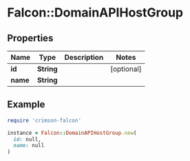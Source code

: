 # Falcon::DomainAPIHostGroup

## Properties

| Name | Type | Description | Notes |
| ---- | ---- | ----------- | ----- |
| **id** | **String** |  | [optional] |
| **name** | **String** |  |  |

## Example

```ruby
require 'crimson-falcon'

instance = Falcon::DomainAPIHostGroup.new(
  id: null,
  name: null
)
```

